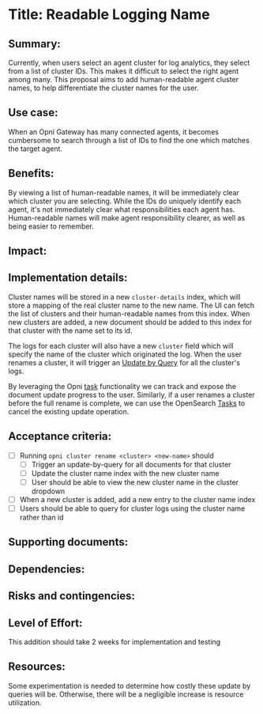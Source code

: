 # Title: Readable Logging Name

## Summary:

Currently, when users select an agent cluster for log analytics, they select from a list of cluster IDs. This makes it difficult to select the right agent among many. This proposal aims to add human-readable agent cluster names, to help differentiate the cluster names for the user.

## Use case:

When an Opni Gateway has many connected agents, it becomes cumbersome to search through a list of IDs to find the one which matches the target agent.

## Benefits:

By viewing a list of human-readable names, it will be immediately clear which cluster you are selecting. While the IDs do uniquely identify each agent, it's not immediately clear what responsibilities each agent has. Human-readable names will make agent responsibility clearer, as well as being easier to remember.

## Impact:

## Implementation details:

Cluster names will be stored in a new `cluster-details` index, which will store a mapping of the real cluster name to the new name. The UI can fetch the list of clusters and their human-readable names from this index. When new clusters are added, a new document should be added to this index for that cluster with the name set to its id.

The logs for each cluster will also have a new `cluster` field which will specify the name of the cluster which originated the log. When the user renames a cluster, it will trigger an [Update by Query](https://opensearch.org/docs/1.1/opensearch/rest-api/document-apis/update-by-query/) for all the cluster's logs.

By leveraging the Opni [task](https://github.com/rancher/opni/tree/main/pkg/task) functionality we can track and expose the document update progress to the user. Similarly, if a user renames a cluster before the full rename is complete, we can use the OpenSearch [Tasks](https://opensearch.org/docs/1.1/opensearch/rest-api/tasks/) to cancel the existing update operation.

## Acceptance criteria:

- [ ] Running `opni cluster rename <cluster> <new-name>` should
  - [ ] Trigger an update-by-query for all documents for that cluster
  - [ ] Update the cluster name index with the new cluster name
  - [ ] User should be able to view the new cluster name in the cluster dropdown
- [ ] When a new cluster is added, add a new entry to the cluster name index
- [ ] Users should be able to query for cluster logs using the cluster name rather than id

## Supporting documents:

## Dependencies:

## Risks and contingencies:

## Level of Effort:

This addition should take 2 weeks for implementation and testing

## Resources:

Some experimentation is needed to determine how costly these update by queries will be. Otherwise, there will be a negligible increase is resource utilization.